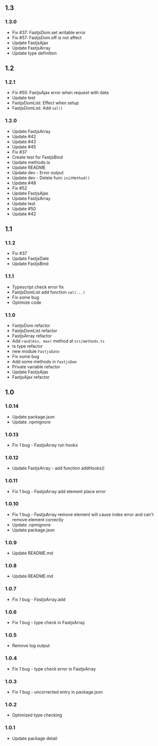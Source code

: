## 1.3

### 1.3.0

* Fix #37: FastjsDom.set writable error
* Fix #57: FastjsDom.off is not affect
* Update FastjsAjax
* Update FastjsArray
* Update type definition

## 1.2

### 1.2.1

* Fix #55: FastjsAjax error when request with data
* Update test
* FastjsDomList: Effect when setup
* FastjsDomList: Add `val()`

### 1.2.0

* Update FastjsArray
* Update #42
* Update #43
* Update #45
* Fix #37
* Create test for FastjsBind
* Update methods.ts
* Update README
* Update dev - Error output
* Update dev - Delete func `initMethod()`
* Update #48
* Fix #52
* Update FastjsAjax
* Update FastjsArray
* Update test
* Update #50
* Update #42

## 1.1

### 1.1.2

* Fix #37
* Update FastjsDate
* Update FastjsBind

### 1.1.1

* Typescript check error fix
* FastjsDomList add function `val(...)`
* Fix some bug
* Optimize code

### 1.1.0

* FastjsDom refactor
* FastjsDomList refactor
* FastjsArray refactor
* Add `rand(min, max)` method at `src/methods.ts`
* ts type refactor
* new module `FastjsDate`
* Fix some bug
* Add some methods in `FastjsDom`
* Private variable refactor
* Update FastjsAjax
* FastjsAjax refactor

## 1.0

### 1.0.14

* Update package.json
* Update .npmignore

### 1.0.13

* Fix 1 bug - FastjsArray run hooks

### 1.0.12

* Update FastjsArray - add function addHooks()

### 1.0.11

* Fix 1 bug - FastjsArray add element place error

### 1.0.10

* Fix 1 bug - FastjsArray remove element will cause index error and can't remove element correctly
* Update .npmignore
* Update package.json

### 1.0.9

* Update README.md

### 1.0.8

* Update README.md

### 1.0.7

* Fix 1 bug - FastjsArray.add

### 1.0.6

* Fix 1 bug - type check in FastjsArray

### 1.0.5

* Remove log output

### 1.0.4

* Fix 1 bug - type check error in FastjsArray

### 1.0.3

* Fix 1 bug - uncorrected entry in package.json

### 1.0.2

* Optimized type checking

### 1.0.1

* Update package detail